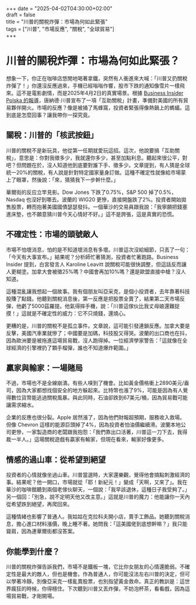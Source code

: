 +++
date = "2025-04-02T04:30:00+02:00"  
draft = false  
title = "川普的關稅炸彈：市場為何如此緊張"  
tags = ["川普", "市場反應", "關稅", "全球貿易"]  
+++

# 川普的關稅炸彈：市場為何如此緊張？

想象一下，你正在咖啡店悠閒地喝著拿鐵，突然有人衝進來大喊：「川普又扔關稅炸彈了！」你還沒反應過來，手機已經嗡嗡作響，股市下跌的通知像雪片一樣飛來。這不是電影劇情，而是2025年4月2日的真實場景。根據 [Business Insider Polska 的報導](https://businessinsider.com.pl/gielda/donald-trump-oglasza-cla-wzajemne-reakcja-rynkow-coraz-bardziej-nerwowa/3fs20f0)，唐納德·川普宣布了一項「互助關稅」計畫，準備對美國的所有貿易夥伴開火。市場的反應？像是被捅了馬蜂窩，投資者緊張得像熱鍋上的螞蟻。這到底是怎麼回事？讓我帶你一探究竟。

## 關稅：川普的「核武按鈕」

川普的關稅不是新玩具，他從第一任期就愛玩這招。這次，他說要搞「互助關稅」，意思是：你對我徵多少，我就還你多少，甚至加點利息。聽起來很公平，對吧？但問題在於，沒人知道他到底要對誰下手、徵多少。文章提到，有人猜是全球統一20%的關稅，有人說是針對特定國家量身訂做。這種不確定性就像給市場蒙上了眼罩，然後說：「來，猜猜我下一步幹什麼。」

華爾街的反应立竿見影。Dow Jones 下跌了0.75%，S&P 500 掉了0.5%，Nasdaq 也沒好到哪去。波蘭的 WIG20 更慘，直接開盤跌了2%。投資者開始拋售股票，轉而抱著美國國債瑟瑟發抖。一個華沙的交易員跟我說：「我寧願把錢塞進床墊，也不願意猜川普今天心情好不好。」這不是誇張，這是真實的恐慌。

## 不確定性：市場的頭號敵人

市場不怕壞消息，怕的是不知道壞消息有多壞。川普這次沒給細節，只丟了一句：「今天有大事宣布。」結果呢？分析師忙著猜測，投資者忙著跑路。Business Insider 提到，白宮發言人 Karoline Leavitt 說關稅可能很快調整，但這話反而讓人更糊塗。加拿大會被徵25%嗎？中國會再加10%嗎？還是歐盟直接中槍？沒人知道。

這種混亂讓我想起一個故事。我有個朋友叫亞采克，是個小投資者，去年靠著科技股賺了點錢。他聽到關稅消息後，第一反應是把股票全賣了，結果第二天市場反彈，他虧了5000茲羅提。他氣得摔手機，說：「川普這傢伙比我丈母娘還難捉摸！」這就是不確定性的威力：它不只燒錢，還燒心。

更糟的是，川普的關稅不是孤立事件。文章說，這可能引發連鎖反應。加拿大要是反擊，美國汽車業就慘了；中國要是加碼，科技股又得哭。波蘭的出口商也在抖，因為歐洲要是被拖進這場貿易戰，沒人跑得掉。一位經濟學家警告：「這就像在全球經濟的引擎裡扔了顆手榴彈，誰也不知道爆炸範圍。」

## 贏家與輸家：一場賭局

不過，市場也不是全線崩潰。有些人嗅到了機會。比如黃金價格衝上2890美元/盎司，因為大家都想找個安全的地方躲起來。比特幣也漲了9%，可能是因為有人覺得數位貨幣能逃過關稅風暴。與此同時，石油卻跌到67美元/桶，因為貿易戰可能讓需求縮水。

企業的反應也很分裂。Apple 居然漲了，因為他們財報超預期，服務收入救場。但像 Chevron 這樣的能源巨頭掉了4%，因為投資者怕油價繼續滑。波蘭本地公司更慘，一家製造商的老闆跟我抱怨：「我們靠出口活著，川普這一刀下去，我得裁一半人。」這場關稅遊戲有贏家有輸家，但現在看來，輸家好像更多。

## 情感的過山車：從希望到絕望

投資者的心情就像坐過山車。川普當選時，大家還樂觀，覺得他會搞點刺激經濟的事。結果呢？他一開口，市場就從「耶！新紀元！」變成「天啊，又來了」。我在華沙的咖啡館聽到兩個老傢伙聊天，一個說：「我早該退休，這種日子我受夠了。」另一個回：「別急，說不定明天他又改主意。」這就是川普的魔力：他能讓你一天內從希望跌到絕望，再爬回來。

這種情緒也影響了普通人。我姑姑在克拉科夫開小店，賣手工飾品。她聽到關稅消息，擔心進口材料漲價，晚上睡不著。她問我：「這美國佬到底想幹嘛？」我只能聳肩，因為連華爾街都沒答案。

## 你能學到什麼？

川普的關稅炸彈告訴我們，市場不是鐵板一塊，它比你女朋友的心情還脆弱。不確定性是最大的敵人，但也是機會。作為普通人，你可能沒法左右川普的決定，但可以學著冷靜。別像亞采克一樣亂賣股票，也別指望黃金救命。真正的教訓是：這世界瘋狂的時候，你得穩住。下次聽到川普又丟炸彈，不妨泡杯茶，看看戲，因為這場貿易戰，才剛開場。
